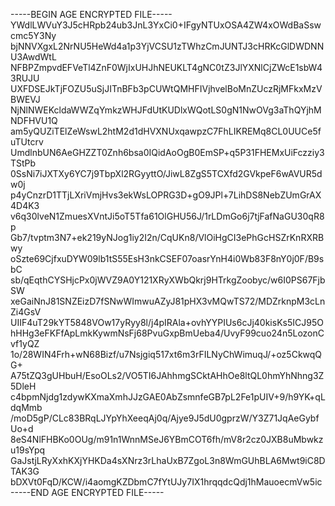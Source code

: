 -----BEGIN AGE ENCRYPTED FILE-----
YWdlLWVuY3J5cHRpb24ub3JnL3YxCi0+IFgyNTUxOSA4ZW4xOWdBaSswcmc5Y3Ny
bjNNVXgxL2NrNU5HeWd4a1p3YjVCSU1zTWhzCmJUNTJ3cHRKcGlDWDNNU3AwdWtL
NFBPZmpvdEFVeTl4ZnF0WjIxUHJhNEUKLT4gNC0tZ3JlYXNlCjZWcE1sbW43RUJU
UXFDSEJkTjFOZU5uSjJITnBFb3pCUWtQMHFIVjhvelBoMnZUczRjMFkxMzVBWEVJ
NjNlNWEKcldaWWZqYmkzWHJFdUtKUDlxWQotLS0gN1NwOVg3aThQYjhMNDFHVU1Q
am5yQUZiTElZeWswL2htM2d1dHVXNUxqawpzC7FhLIKREMq8CL0UUCe5fuTUtcrv
UmdlnbUN6AeGHZZT0Znh6bsa0IQidAoOgB0EmSP+q5P31FHEMxUiFczziy3TStPb
0SsNi7iJXTXy6YC7j9TbpXl2RGyyttO/JiwL8ZgS5TCXfd2GVkpeF6wAVUR5dw0j
p4yCnzrD1TTjLXriVmjHvs3ekWsLOPRG3D+gO9JPl+7LihDS8NebZUmGrAX4D4K3
v6q30lveN1ZmuesXVntJi5oT5Tfa61OlGHU56J/1rLDmGo6j7tjFafNaGU30qR8p
Gb7/tvptm3N7+ek219yNJog1iy2I2n/CqUKn8/VlOiHgCI3ePhGcHSZrKnRXRBwy
oSzte69CjfxuDYW09lb1tS55EsH3nkCSEF07oasrYnH4i0Wb83F8nY0j0F/B9sbC
sb/qEqthCYSHjcPx0jWVZ9A0Y121XRyXWbQkrj9HTrkgZoobyc/w6I0PS67FjbSW
xeGaiNnJ81SNZEizD7fSNwWImwuAZyJ81pHX3vMQwTS72/MDZrknpM3cLnZi4GsV
UIIF4uT29kYT5848VOw17yRyy8l/j4pIRAla+ovhYYPIUs6cJj40kisKs5ICJ95O
hHHg3eFKFfApLmkKywmNsFj68PvuGxpBmUeba4/UvyF99cuo24n5LozonCvf1yQZ
1o/28WIN4Frh+wN68Bizf/u7Nsjgiq517xt6m3rFILNyChWimuqJ/+oz5CkwqQG+
A75tZQ3gUHbuH/EsoOLs2/VO5TI6JAhhmgSCktAHhOe8ltQL0hmYhNhng3Z5DleH
c4bpmNjdg1zdywKXmaXmhJJzGAE0AbZsmnfeGB7pL2Fe1pUIV+9/h9YK+qLdqMmb
/moD5gP/CLc83BRqLJYpYhXeeqAj0q/Ajye9J5dU0gprzW/Y3Z71JqAeGybfUo+d
8eS4NlFHBKo0OUg/m91n1WnnMSeJ6YBmCOT6fh/mV8r2cz0JXB8uMbwkzu19sYpq
GaJstjLRyXxhKXjYHKDa4sXNrz3rLhaUxB7ZgoL3n8WmGUhBLA6Mwt9iC8DTAK3G
bDXVt0FqD/KCW/i4aomgKZDbmC7fYtUJy7IX1hrqqdcQdj1hMauoecmVw5ic
-----END AGE ENCRYPTED FILE-----
